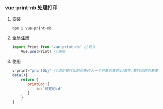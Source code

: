 ### vue-print-nb 处理打印

1. 安装

   ```shell
   npm i vue-print-nb
   ```

2. 全局注册

   ```javascript
   import Print from 'vue-print-nb' //导入
       Vue.use(Print) //使用
   ```

3. 使用

   ```javascript
   v-print="printObj" //绑定要打印的对象传入一个对象对象的id属性,要打印的对象要起一个id
   data(){
       return {
          printObj:{
              id:'绑定的id'
          }
       }
   }
   ```

   

